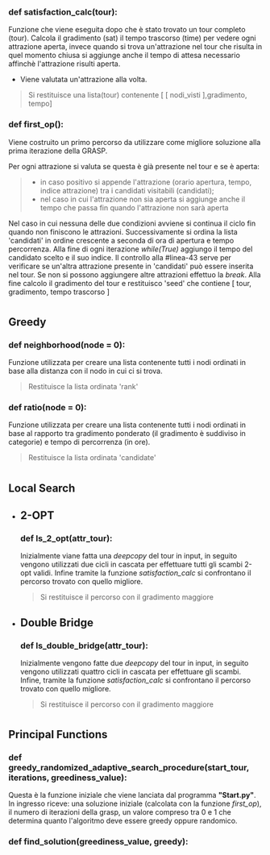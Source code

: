 ### def satisfaction_calc(tour):
Funzione che viene eseguita dopo che è stato trovato un tour completo (tour). 
Calcola il gradimento (sat) il tempo trascorso (time) per vedere ogni attrazione aperta, invece quando si trova un'attrazione nel tour che risulta in quel momento chiusa si aggiunge anche il tempo di attesa necessario affinchè l'attrazione risulti aperta.
- Viene valutata un'attrazione alla volta.
>Si restituisce una lista(tour) contenente [ [ nodi_visti ],gradimento, tempo]

### def first_op():
Viene costruito un primo percorso da utilizzare come migliore soluzione alla prima iterazione della GRASP.

Per ogni attrazione si valuta se questa è già presente nel tour e se è aperta:  
> - in caso positivo si appende l'attrazione (orario apertura, tempo, indice attrazione) tra i candidati visitabili (candidati); 
> - nel caso in cui l'attrazione non sia aperta si aggiunge anche il tempo che passa fin quando l'attrazione non sarà aperta

Nel caso in cui nessuna delle due condizioni avviene si continua il ciclo fin quando non finiscono le attrazioni.
Successivamente si ordina la lista 'candidati' in ordine crescente a seconda di ora di apertura e tempo percorrenza.
Alla fine di ogni iterazione *while(True)* aggiungo il tempo del candidato scelto e il suo indice.
Il controllo alla #linea-43 serve per verificare se un'altra attrazione presente in 'candidati' può essere inserita nel tour. Se non si possono aggiungere altre attrazioni effettuo la *break*.
Alla fine calcolo il gradimento del tour e restituisco 'seed' che contiene [ tour, gradimento, tempo trascorso ]

#

## Greedy
### def neighborhood(node = 0):
Funzione utilizzata per creare una lista contenente tutti i nodi ordinati in base alla distanza con il nodo in cui ci si trova.
> Restituisce la lista ordinata 'rank' 

### def ratio(node = 0): 
Funzione utilizzata per creare una lista contenente tutti i nodi ordinati in base al rapporto tra gradimento ponderato (il gradimento è suddiviso in categorie) e tempo di percorrenza (in ore).
> Restituisce la lista ordinata 'candidate'
#
## **Local Search**
- ## **2-OPT**
    ### def ls_2_opt(attr_tour):
    Inizialmente viane fatta una *deepcopy* del tour in input, in seguito vengono utilizzati due cicli in cascata per effettuare tutti gli scambi 2-opt validi.
    Infine tramite la funzione *satisfaction_calc* si confrontano il percorso trovato con quello migliore.
    > Si restituisce il percorso con il gradimento maggiore

- ## **Double Bridge**
    ### def ls_double_bridge(attr_tour):
    Inizialmente vengono fatte due *deepcopy* del tour in input, in seguito vengono utilizzati quattro cicli in cascata per effettuare gli scambi.
    Infine, tramite la funzione *satisfaction_calc* si confrontano il percorso trovato con quello migliore.
    > Si restituisce il percorso con il gradimento maggiore

# 
## **Principal Functions**
### def greedy_randomized_adaptive_search_procedure(start_tour, iterations, greediness_value):
Questa è la funzione iniziale che viene lanciata dal programma **"Start.py"**.
In ingresso riceve: una soluzione iniziale (calcolata con la funzione *first_op*), il numero di iterazioni della grasp, un valore compreso tra 0 e 1 che determina quanto l'algoritmo deve essere greedy oppure randomico.
 


### def find_solution(greediness_value, greedy):
    